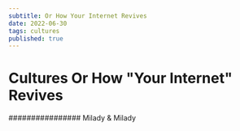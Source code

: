 ```yaml
---
subtitle: Or How Your Internet Revives
date: 2022-06-30
tags: cultures
published: true
---
```


# Cultures Or How "Your Internet" Revives

################ Milady & Milady